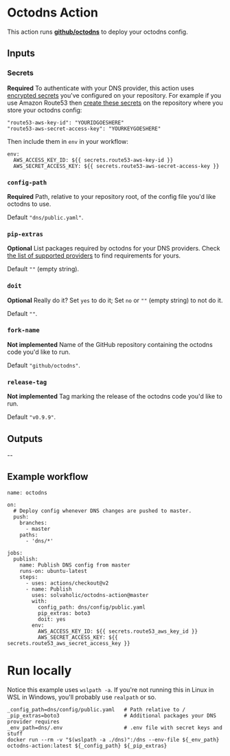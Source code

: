 # Octodns Action

This action runs [**github/octodns**](https://github.com/github/octodns) to deploy your octodns config.

## Inputs

### Secrets

**Required** To authenticate with your DNS provider, this action uses [encrypted secrets](https://help.github.com/actions/configuring-and-managing-workflows/creating-and-storing-encrypted-secrets#about-encrypted-secrets) you've configured on your repository. For example if you use Amazon Route53 then [create these secrets](https://help.github.com/actions/configuring-and-managing-workflows/creating-and-storing-encrypted-secrets#creating-encrypted-secrets) on the repository where you store your octodns config:

    "route53-aws-key-id": "YOURIDGOESHERE"
    "route53-aws-secret-access-key": "YOURKEYGOESHERE"

Then include them in `env` in your workflow:

```
env:
  AWS_ACCESS_KEY_ID: ${{ secrets.route53-aws-key-id }}
  AWS_SECRET_ACCESS_KEY: ${{ secrets.route53-aws-secret-access-key }}
```

### `config-path`

**Required** Path, relative to your repository root, of the config file you'd like octodns to use.

Default `"dns/public.yaml"`.

### `pip-extras`

**Optional** List packages required by octodns for your DNS providers. Check [the list of supported providers](https://github.com/github/octodns#supported-providers) to find requirements for yours.

Default `""` (empty string).

### `doit`

**Optional** Really do it? Set `yes` to do it; Set `no` or `""` (empty string) to not do it.

Default `""`.

### `fork-name`

**Not implemented** Name of the GitHub repository containing the octodns code you'd like to run.

Default `"github/octodns"`.

### `release-tag`

**Not implemented** Tag marking the release of the octodns code you'd like to run.

Default `"v0.9.9"`.

## Outputs

--

## Example workflow

```
name: octodns

on:
  # Deploy config whenever DNS changes are pushed to master.
  push:
    branches:
      - master
    paths:
      - 'dns/*'

jobs:
  publish:
    name: Publish DNS config from master
    runs-on: ubuntu-latest
    steps:
      - uses: actions/checkout@v2
      - name: Publish
        uses: solvaholic/octodns-action@master
        with:
          config_path: dns/config/public.yaml
          pip_extras: boto3
          doit: yes
        env:
          AWS_ACCESS_KEY_ID: ${{ secrets.route53_aws_key_id }}
          AWS_SECRET_ACCESS_KEY: ${{ secrets.route53_aws_secret_access_key }}
```

# Run locally

Notice this example uses `wslpath -a`. If you're not running this in Linux in WSL in Windows, you'll probably use `realpath` or so.

```
_config_path=dns/config/public.yaml   # Path relative to /
_pip_extras=boto3                     # Additional packages your DNS provider requires
_env_path=dns/.env                    # .env file with secret keys and stuff
docker run --rm -v "$(wslpath -a ./dns)":/dns --env-file ${_env_path} octodns-action:latest ${_config_path} ${_pip_extras}
```
